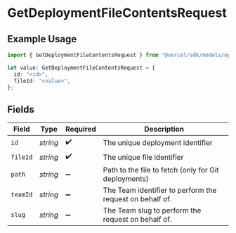 # GetDeploymentFileContentsRequest

## Example Usage

```typescript
import { GetDeploymentFileContentsRequest } from "@vercel/sdk/models/operations";

let value: GetDeploymentFileContentsRequest = {
  id: "<id>",
  fileId: "<value>",
};
```

## Fields

| Field                                                    | Type                                                     | Required                                                 | Description                                              |
| -------------------------------------------------------- | -------------------------------------------------------- | -------------------------------------------------------- | -------------------------------------------------------- |
| `id`                                                     | *string*                                                 | :heavy_check_mark:                                       | The unique deployment identifier                         |
| `fileId`                                                 | *string*                                                 | :heavy_check_mark:                                       | The unique file identifier                               |
| `path`                                                   | *string*                                                 | :heavy_minus_sign:                                       | Path to the file to fetch (only for Git deployments)     |
| `teamId`                                                 | *string*                                                 | :heavy_minus_sign:                                       | The Team identifier to perform the request on behalf of. |
| `slug`                                                   | *string*                                                 | :heavy_minus_sign:                                       | The Team slug to perform the request on behalf of.       |
